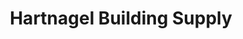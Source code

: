 ---
title: "Hartnagel Building Supply"
url: /port-angeles/hartnagel-building-supply/
shop: Baustoffe
---